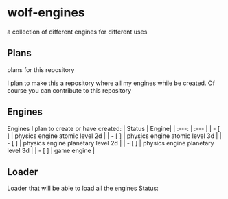 # wolf-engines
a collection of different engines for different uses

## Plans

plans for this repository

I plan to make this a repository where all my engines while be created. Of course you can contribute to this repository


## Engines

Engines I plan to create or have created:
| Status | Engine|
| :---: | :--- |
| - [ ]  | physics engine atomic level 2d |
| - [ ]  | physics engine atomic level 3d |
| - [ ]  | physics engine planetary level 2d |
| - [ ]  | physics engine planetary level 3d |
| - [ ]  | game engine |

## Loader

Loader that will be able to load all the engines
Status: 
